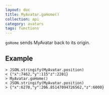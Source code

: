 ```yaml
---
layout: doc
title: MyAvatar.goHome()
collection: api
category: avatars
tags: functions
---
```


`goHome` sends MyAvatar back to its origin.

## Example

```
> JSON.stringify(MyAvatar.position)
< {"x":7462,"y":115"z":2201}
> MyAvatar.goHome()
< JSON.stringify(MyAvatar.position)
> {"x":6270,"y":206.85147094726562,"z":6000}
```
